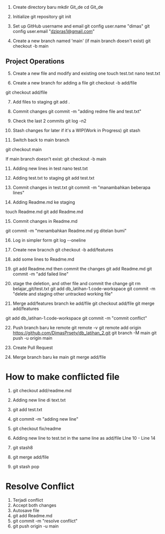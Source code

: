 1. Create directory baru 
mkdir Git_de
cd Git_de

2. Initialize git repository
git init

3. Set up GitHub username and email
git config user.name "dimas"
git config user.email "dzipras1@gmail.com"

4. Create a new branch named 'main' (if main branch doesn't exist)
git checkout -b main

## Project Operations

5. Create a new file and modify and existing one
touch test.txt
nano test.txt

6. Create a new branch for adding a file
git checkout -b add/file
<!-- as the brach add/file already created in session before, I just switched into branch -->
git checkout add/file

7. Add files to staging
git add .

8. Commit changes
git commit -m "adding redme file and test.txt"

0. Check the last 2 commits
git log -n2

10. Stash changes for later if it's a WIP(Work in Progress)
git stash

11. Switch back to main branch
<!-- if main branch already exists -->
git checkout main  

If main branch doesn't exist:
git checkout -b main

11. Adding new lines in test
nano test.txt

12. Adding test.txt to staging
git add test.txt

13. Commit changes in test.txt
git commit -m "manambahkan beberapa lines"

14. Adding Readme.md ke staging
<!-- as i had clicked publish the Readme.md file gone and con't be recvoer 
then adding new Readme.md file-->
touch Readme.md
git add Readme.md

15. Commit changes in Readme.md
<!-- commit changes in Readme.md -->
git commit -m "menambahkan Readme.md yg ditelan bumi"

16. Log in simpler form
git log --oneline

17. Create new bracnch 
git checkout -b add/features

18. add some lines to Readme.md
19. git add Readme.md then commit the changes
git add Readme.md
git commit -m "add failed line"

<!-- theres some folder should be deleted and commit the change -->
20. stage the deletion, and other file and commit the change
git rm belajar_git/test.txt
git add db_latihan-1.code-workspace
git commit -m "delete and staging other untracked working file"

21. Merge add/features branch ke add/file
git checkout add/file
git merge add/features

<!-- Conflicted -->
git add db_latihan-1.code-workspace
git commit -m "commit conflict"

22. Push branch baru ke remote
git remote -v  <!-- cek dulu ada remote atau engga -->
git remote add origin https://github.com/DimasPrsety/db_latihan_2.git <!-- add origin -->
git branch -M main <!-- rename branch ke main -->
git push -u origin main <!-- push local branch ke remote repo -->

23. Create Pull Request

32. Merge branch baru ke main
git merge add/file

# How to make conflicted file
<!-- udah beberapa conflict tapi masih bingung kenapa bisa konflik -->
1. git checkout add/readme.md
2. Adding new line di text.txt
3. git add test.txt
4. git commit -m "adding new line"
5. git checkout fix/readme
6. Adding new line to test.txt in the same line as add/file
LIne 10 - Line 14

7. git stash8
8. git merge add/file
9. git stash pop


# Resolve Conflict
1. Terjadi conflict
2. Accept both changes
3. Autosave file
4. git add Readme.md
5. git commit -m "resolve conflict"
6. git push origin -u main